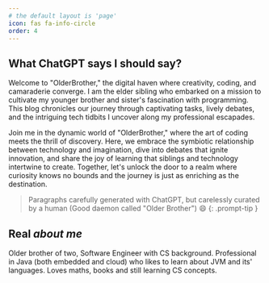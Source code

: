 ```yaml
---
# the default layout is 'page'
icon: fas fa-info-circle
order: 4
---
```


## What ChatGPT says I should say?

Welcome to "OlderBrother," the digital haven where creativity, coding, and camaraderie 
converge. I am the elder sibling who embarked on a mission to cultivate my younger 
brother and sister's fascination with programming. This blog chronicles our journey 
through captivating tasks, lively debates, and the intriguing tech tidbits I uncover 
along my professional escapades.

Join me in the dynamic world of "OlderBrother," where the art of coding meets the 
thrill of discovery. Here, we embrace the symbiotic relationship between technology 
and imagination, dive into debates that ignite innovation, and share the joy of learning 
that siblings and technology intertwine to create. Together, let's unlock the door to 
a realm where curiosity knows no bounds and the journey is just as enriching as the 
destination.


> Paragraphs carefully generated with ChatGPT, but carelessly curated by a human
(Good daemon called "Older Brother") :smile: 
{: .prompt-tip }

## Real _about me_
Older brother of two, Software Engineer with CS background. Professional in Java (both
embedded and cloud) who likes to learn about JVM and its' languages. 
Loves maths, books and still learning CS concepts. 
